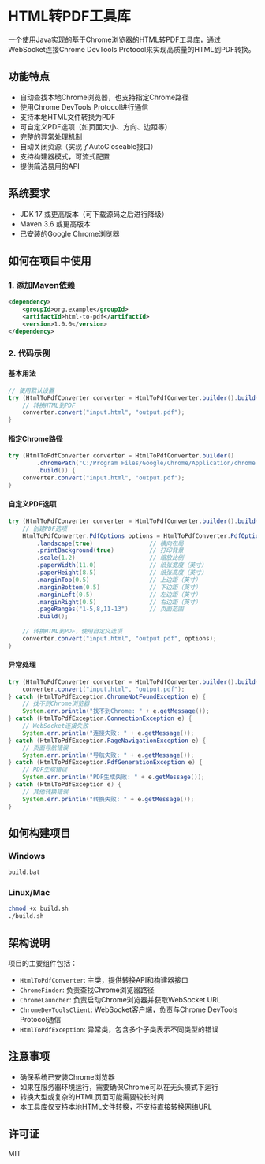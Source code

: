 # HTML转PDF工具库

一个使用Java实现的基于Chrome浏览器的HTML转PDF工具库，通过WebSocket连接Chrome DevTools Protocol来实现高质量的HTML到PDF转换。

## 功能特点

- 自动查找本地Chrome浏览器，也支持指定Chrome路径
- 使用Chrome DevTools Protocol进行通信
- 支持本地HTML文件转换为PDF
- 可自定义PDF选项（如页面大小、方向、边距等）
- 完整的异常处理机制
- 自动关闭资源（实现了AutoCloseable接口）
- 支持构建器模式，可流式配置
- 提供简洁易用的API

## 系统要求

- JDK 17 或更高版本（可下载源码之后进行降级）
- Maven 3.6 或更高版本
- 已安装的Google Chrome浏览器

## 如何在项目中使用

### 1. 添加Maven依赖

```xml
<dependency>
    <groupId>org.example</groupId>
    <artifactId>html-to-pdf</artifactId>
    <version>1.0.0</version>
</dependency>
```

### 2. 代码示例

#### 基本用法

```java
// 使用默认设置
try (HtmlToPdfConverter converter = HtmlToPdfConverter.builder().build()) {
    // 转换HTML到PDF
    converter.convert("input.html", "output.pdf");
}
```

#### 指定Chrome路径

```java
try (HtmlToPdfConverter converter = HtmlToPdfConverter.builder()
        .chromePath("C:/Program Files/Google/Chrome/Application/chrome.exe")
        .build()) {
    converter.convert("input.html", "output.pdf");
}
```

#### 自定义PDF选项

```java
try (HtmlToPdfConverter converter = HtmlToPdfConverter.builder().build()) {
    // 创建PDF选项
    HtmlToPdfConverter.PdfOptions options = HtmlToPdfConverter.PdfOptions.builder()
        .landscape(true)                // 横向布局
        .printBackground(true)          // 打印背景
        .scale(1.2)                     // 缩放比例
        .paperWidth(11.0)               // 纸张宽度（英寸）
        .paperHeight(8.5)               // 纸张高度（英寸）
        .marginTop(0.5)                 // 上边距（英寸）
        .marginBottom(0.5)              // 下边距（英寸）
        .marginLeft(0.5)                // 左边距（英寸）
        .marginRight(0.5)               // 右边距（英寸）
        .pageRanges("1-5,8,11-13")      // 页面范围
        .build();
        
    // 转换HTML到PDF，使用自定义选项
    converter.convert("input.html", "output.pdf", options);
}
```

#### 异常处理

```java
try (HtmlToPdfConverter converter = HtmlToPdfConverter.builder().build()) {
    converter.convert("input.html", "output.pdf");
} catch (HtmlToPdfException.ChromeNotFoundException e) {
    // 找不到Chrome浏览器
    System.err.println("找不到Chrome: " + e.getMessage());
} catch (HtmlToPdfException.ConnectionException e) {
    // WebSocket连接失败
    System.err.println("连接失败: " + e.getMessage());
} catch (HtmlToPdfException.PageNavigationException e) {
    // 页面导航错误
    System.err.println("导航失败: " + e.getMessage());
} catch (HtmlToPdfException.PdfGenerationException e) {
    // PDF生成错误
    System.err.println("PDF生成失败: " + e.getMessage());
} catch (HtmlToPdfException e) {
    // 其他转换错误
    System.err.println("转换失败: " + e.getMessage());
}
```

## 如何构建项目

### Windows
```bash
build.bat
```

### Linux/Mac
```bash
chmod +x build.sh
./build.sh
```

## 架构说明

项目的主要组件包括：

- `HtmlToPdfConverter`: 主类，提供转换API和构建器接口
- `ChromeFinder`: 负责查找Chrome浏览器路径
- `ChromeLauncher`: 负责启动Chrome浏览器并获取WebSocket URL
- `ChromeDevToolsClient`: WebSocket客户端，负责与Chrome DevTools Protocol通信
- `HtmlToPdfException`: 异常类，包含多个子类表示不同类型的错误

## 注意事项

- 确保系统已安装Chrome浏览器
- 如果在服务器环境运行，需要确保Chrome可以在无头模式下运行
- 转换大型或复杂的HTML页面可能需要较长时间
- 本工具库仅支持本地HTML文件转换，不支持直接转换网络URL

## 许可证

MIT 